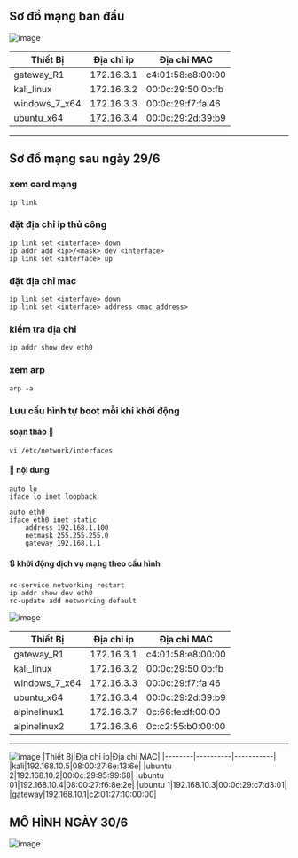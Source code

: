 ## Sơ đồ mạng ban đầu

![image](https://github.com/user-attachments/assets/d57440dc-cd4e-41ba-a20a-6f56896fdde9)


|Thiết Bị|Địa chỉ ip|Địa chỉ MAC|
|--------|----------|-----------|
|gateway_R1|172.16.3.1|c4:01:58:e8:00:00|
|kali_linux|172.16.3.2|00:0c:29:50:0b:fb|
|windows_7_x64|172.16.3.3|00:0c:29:f7:fa:46|
|ubuntu_x64|172.16.3.4|00:0c:29:2d:39:b9|
***********************************************************
## Sơ đồ mạng sau ngày 29/6
### xem card mạng
```
ip link
```
### đặt địa chỉ ip thủ công
```
ip link set <interface> down
ip addr add <ip>/<mask> dev <interface>
ip link set <interface> up
```
### đặt địa chỉ mac
```
ip link set <interfave> down
ip link set <interface> address <mac_address>
```
### kiểm tra địa chỉ
```
ip addr show dev eth0
```
### xem arp 
```
arp -a
```
### Lưu cấu hình tự boot mỗi khi khởi động
#### soạn thảo 🧾
```
vi /etc/network/interfaces
```
#### 🧾 nội dung
```
auto lo
iface lo inet loopback

auto eth0
iface eth0 inet static
    address 192.168.1.100
    netmask 255.255.255.0
    gateway 192.168.1.1
```
#### 🔃 khởi động dịch vụ mạng theo cấu hình
```
rc-service networking restart
ip addr show dev eth0
rc-update add networking default
```
![image](https://github.com/user-attachments/assets/dd959b60-3e90-4066-9b88-cefd08d4cbe1)

|Thiết Bị|Địa chỉ ip|Địa chỉ MAC|
|--------|----------|-----------|
|gateway_R1|172.16.3.1|c4:01:58:e8:00:00|
|kali_linux|172.16.3.2|00:0c:29:50:0b:fb|
|windows_7_x64|172.16.3.3|00:0c:29:f7:fa:46|
|ubuntu_x64|172.16.3.4|00:0c:29:2d:39:b9|
|alpinelinux1|172.16.3.7|0c:66:fe:df:00:00|
|alpinelinux2|172.16.3.6|0c:c2:55:b0:00:00|
****************************************************************************************
![image](https://github.com/user-attachments/assets/e96ca47f-5b50-4863-b210-df408fd8641b)
|Thiết Bị|Địa chỉ ip|Địa chỉ MAC|
|--------|----------|-----------|
|kali|192.168.10.5|08:00:27:6e:13:6e|
|ubuntu 2|192.168.10.2|00:0c:29:95:99:68|
|ubuntu 01|192.168.10.4|08:00:27:f6:8e:2e|
|ubuntu 1|192.168.10.3|00:0c:29:c7:d3:01|
|gateway|192.168.10.1|c2:01:27:10:00:00|
## MÔ HÌNH NGÀY 30/6
![image](https://github.com/user-attachments/assets/a2cf82b2-66eb-4d1c-9b41-7036e6b30d84)
